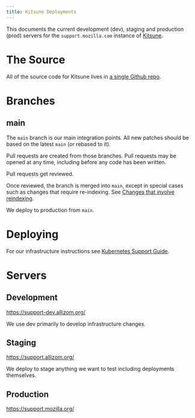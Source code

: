 ```yaml
---
title: Kitsune Deployments
---
```


This documents the current development (dev), staging and production
(prod) servers for the `support.mozilla.com` instance of
[Kitsune](https://github.com/mozilla/kitsune).

# The Source

All of the source code for Kitsune lives in [a single Github
repo](https://github.com/mozilla/kitsune).

# Branches

## main

The `main` branch is our main integration points. All new patches should
be based on the latest `main` (or rebased to it).

Pull requests are created from those branches. Pull requests may be
opened at any time, including before any code has been written.

Pull requests get reviewed.

Once reviewed, the branch is merged into `main`, except in special cases
such as changes that require re-indexing. See
[Changes that involve reindexing](development.md#changes-that-involve-reindexing).

We deploy to production from `main`.

# Deploying

For our infrastructure instructions see [Kubernetes Support Guide](k8s.md).

# Servers

## Development

<https://support-dev.allizom.org/>

We use dev primarily to develop infrastructure changes.

## Staging

<https://support.allizom.org/>

We deploy to stage anything we want to test including deployments
themselves.

## Production

<https://support.mozilla.org/>

